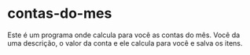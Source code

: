 # contas-do-mes
Este é um programa onde calcula para você as contas do mês.
Você da uma descrição, o valor da conta e ele calcula para você e salva os itens.

